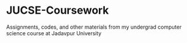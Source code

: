# JUCSE-Coursework
Assignments, codes, and other materials from my undergrad computer science course at Jadavpur University
